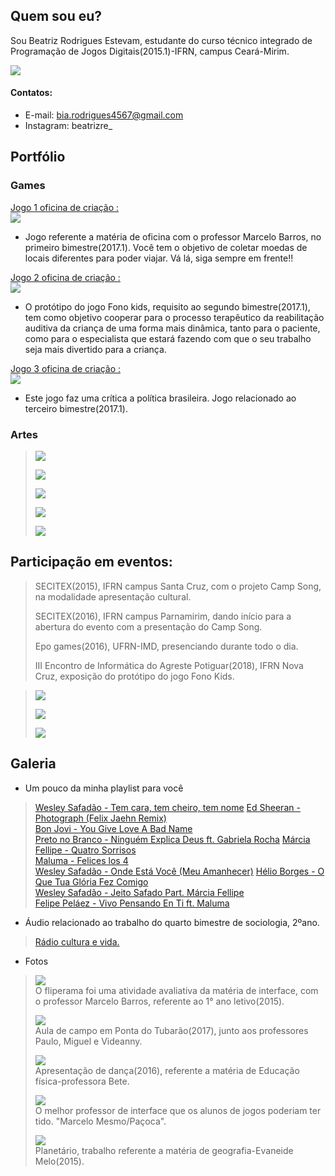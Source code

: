 ## [](#header-2)Quem sou eu?
  
  
Sou Beatriz Rodrigues Estevam, estudante do curso técnico integrado de Programação de Jogos Digitais(2015.1)-IFRN, campus Ceará-Mirim.
    
    
  ![]( 	certa6.png)


#### [](#header-4)Contatos:  
  
  
*  E-mail: bia.rodrigues4567@gmail.com
*  Instagram: beatrizre_
  
  
## [](#header-2)Portfólio  
  
  
### [](#header-3)Games   
  
  
[Jogo 1 oficina de criação :   
![](11.png)](https://wesleylandia.github.io/$/)  
*  Jogo referente a matéria de oficina com o professor Marcelo Barros, no primeiro bimestre(2017.1). Você tem o objetivo de coletar moedas de locais diferentes para poder viajar. Vá lá, siga sempre em frente!!  


[Jogo 2 oficina de criação :  
![](fk6.png)](https://jordanag.github.io/FonoKids2/)  
*  O protótipo do jogo Fono kids, requisito ao segundo bimestre(2017.1), tem como objetivo  cooperar para o processo terapêutico da reabilitação auditiva da criança de uma forma mais dinâmica, tanto para o paciente, como para o especialista que estará fazendo com que o seu trabalho seja mais divertido para a criança.  


[Jogo 3 oficina de criação :  
![](jjogo3.png)](https://cavalcantebya.github.io/quepaiseesse/)  
*  Este jogo faz uma crítica a política brasileira. Jogo relacionado ao terceiro bimestre(2017.1).

  
  
### [](#header-3)Artes
  
 > ![](jogo3.png)  
 >  
 > ![](jogo2.png)    
 >  
 > ![](Untitled-3.png)    
 >           
 > ![](bandeira3.png)       
 >     
 > ![](jogoo3.png)  
   
 
 


## [](#header-2)Participação em eventos:

> SECITEX(2015), IFRN campus Santa Cruz, com o projeto Camp Song, na modalidade apresentação cultural.  
>  
> SECITEX(2016), IFRN campus Parnamirim, dando início para a abertura do evento com a presentação do Camp Song.  
>
> Epo games(2016), UFRN-IMD, presenciando durante todo o dia.
>
> III Encontro de Informática do Agreste Potiguar(2018), IFRN Nova Cruz, exposição do protótipo do jogo Fono Kids.  

  
 > ![](fkap.png)  
 >  
 > ![](jorg.jpg)  
 >  
 > ![](tam5.1.jpg)
      
   
   ## [](#header-2)Galeria 
  
  *  Um pouco da minha playlist para você  
    
  > [Wesley Safadão - Tem cara, tem cheiro, tem nome](https://www.youtube.com/watch?v=rDfXIzLDEsk)
  > [Ed Sheeran - Photograph (Felix Jaehn Remix)](https://www.youtube.com/watch?v=e0MP9Bmzp0g)     
  > [Bon Jovi - You Give Love A Bad Name](https://www.youtube.com/watch?v=KrZHPOeOxQQ)  
  > [Preto no Branco - Ninguém Explica Deus ft. Gabriela Rocha](https://www.youtube.com/watch?v=LYsaKn8FRhc)
  > [Márcia Fellipe - Quatro Sorrisos](https://www.youtube.com/watch?v=jrfRsdzi6dk)  
  > [Maluma - Felices los 4](https://www.youtube.com/watch?v=hM5lO2PWnGk)  
  > [Wesley Safadão - Onde Está Você (Meu Amanhecer)](https://www.youtube.com/watch?v=j_kAgVCgjcU)
  > [Hélio Borges - O Que Tua Glória Fez Comigo](https://www.youtube.com/watch?v=jaAcyvgJvjw)    
  > [Wesley Safadão - Jeito Safado Part. Márcia Fellipe](https://www.youtube.com/watch?v=KNIOYEmxtcg)  
  > [Felipe Peláez - Vivo Pensando En Ti ft. Maluma](https://www.youtube.com/watch?v=cPW9Y94BJI0)  
      
  *  Áudio relacionado ao trabalho do quarto bimestre de sociologia, 2ºano.  
  > [Rádio cultura e vida.](https://www.youtube.com/watch?v=ew5a4t53OMw)  
    
  *  Fotos  
   
  > ![](fliperama.png)  
    O fliperama foi uma atividade avaliativa da matéria de interface, com o professor Marcelo Barros, referente ao 1° ano letivo(2015).
  >     
  > ![](pauletes1.jpg)  
     Aula de campo em Ponta do Tubarão(2017), junto aos professores Paulo, Miguel e Videanny.  
  >      
  > ![](tam5.jpg)  
     Apresentação de dança(2016), referente a matéria de Educação física-professora Bete.
  >     
  > ![](interface.png)  
    O melhor professor de interface que os alunos de jogos poderiam ter tido. "Marcelo Mesmo/Paçoca".
  >                
  > ![](turm.jpg)  
    Planetário, trabalho referente a matéria de geografia-Evaneide Melo(2015).
   

